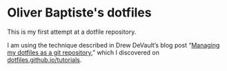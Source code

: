 # Oliver Baptiste's dotfiles

This is my first attempt at a dotfile repository.

I am using the technique described in Drew DeVault’s blog post
“[Managing my dotfiles as a git repository](https://drewdevault.com/2019/12/30/dotfiles.html),”
which I discovered on [dotfiles.github.io/tutorials](http://dotfiles.github.io/tutorials/).
